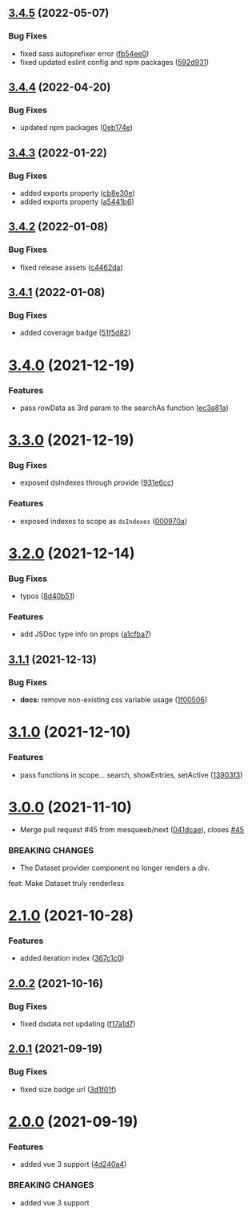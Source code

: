 ## [3.4.5](https://github.com/kouts/vue-dataset/compare/v3.4.4...v3.4.5) (2022-05-07)


### Bug Fixes

* fixed sass autoprefixer error ([fb54ee0](https://github.com/kouts/vue-dataset/commit/fb54ee011f5040d340c6387fba2a8d9fb128b96b))
* fixed updated eslint config and npm packages ([592d931](https://github.com/kouts/vue-dataset/commit/592d931abae97b33f99ead0868a459f3b0f25cab))

## [3.4.4](https://github.com/kouts/vue-dataset/compare/v3.4.3...v3.4.4) (2022-04-20)


### Bug Fixes

* updated npm packages ([0eb174e](https://github.com/kouts/vue-dataset/commit/0eb174ef2bf32d1c0c21c848da7752598a1bca27))

## [3.4.3](https://github.com/kouts/vue-dataset/compare/v3.4.2...v3.4.3) (2022-01-22)


### Bug Fixes

* added exports property ([cb8e30e](https://github.com/kouts/vue-dataset/commit/cb8e30e4e1ebb081e27e8f08d85bccad926c1249))
* added exports property ([a5441b6](https://github.com/kouts/vue-dataset/commit/a5441b606e12dbff7426a76931fde13cb7548fe5))

## [3.4.2](https://github.com/kouts/vue-dataset/compare/v3.4.1...v3.4.2) (2022-01-08)


### Bug Fixes

* fixed release assets ([c4462da](https://github.com/kouts/vue-dataset/commit/c4462da8ce45c1cb7c8f17dbe40b5578a3ff1e2f))

## [3.4.1](https://github.com/kouts/vue-dataset/compare/v3.4.0...v3.4.1) (2022-01-08)


### Bug Fixes

* added coverage badge ([51f5d82](https://github.com/kouts/vue-dataset/commit/51f5d826370b3a5b03533b2906bdc05d5b93be3c))

# [3.4.0](https://github.com/kouts/vue-dataset/compare/v3.3.0...v3.4.0) (2021-12-19)


### Features

* pass rowData as 3rd param to the searchAs function ([ec3a81a](https://github.com/kouts/vue-dataset/commit/ec3a81ad79356f74ab5c1fac794377e59dc0dc18))

# [3.3.0](https://github.com/kouts/vue-dataset/compare/v3.2.0...v3.3.0) (2021-12-19)


### Bug Fixes

* exposed dsIndexes through provide ([931e6cc](https://github.com/kouts/vue-dataset/commit/931e6cc01a974492ea97be0a6dd00cbc34f0fe93))


### Features

* exposed indexes to scope as `dsIndexes` ([000970a](https://github.com/kouts/vue-dataset/commit/000970a248c803895c20dbeb597f3fff2cf5c9b2))

# [3.2.0](https://github.com/kouts/vue-dataset/compare/v3.1.1...v3.2.0) (2021-12-14)


### Bug Fixes

* typos ([8d40b51](https://github.com/kouts/vue-dataset/commit/8d40b5178c235110c73f8b10e53f1bf5d760e2f8))


### Features

* add JSDoc type info on props ([a1cfba7](https://github.com/kouts/vue-dataset/commit/a1cfba7987ddcd2c579b229abb214ada44f8115d))

## [3.1.1](https://github.com/kouts/vue-dataset/compare/v3.1.0...v3.1.1) (2021-12-13)


### Bug Fixes

* **docs:** remove non-existing css variable usage ([1f00506](https://github.com/kouts/vue-dataset/commit/1f005064b442ba1bc9de49bede940a713342c34d))

# [3.1.0](https://github.com/kouts/vue-dataset/compare/v3.0.0...v3.1.0) (2021-12-10)


### Features

* pass functions in scope... search, showEntries, setActive ([13903f3](https://github.com/kouts/vue-dataset/commit/13903f379917ebf5cf4d67563fa22ce1896d806b))

# [3.0.0](https://github.com/kouts/vue-dataset/compare/v2.1.0...v3.0.0) (2021-11-10)


* Merge pull request #45 from mesqueeb/next ([041dcae](https://github.com/kouts/vue-dataset/commit/041dcae9da75057eb744f07abf82f5833058e1ba)), closes [#45](https://github.com/kouts/vue-dataset/issues/45)


### BREAKING CHANGES

* The Dataset provider component no longer renders a div.

feat: Make Dataset truly renderless

# [2.1.0](https://github.com/kouts/vue-dataset/compare/v2.0.2...v2.1.0) (2021-10-28)


### Features

* added iteration index ([367c1c0](https://github.com/kouts/vue-dataset/commit/367c1c0986cc954ea87ed06528ee5ae5f6b8441f))

## [2.0.2](https://github.com/kouts/vue-dataset/compare/v2.0.1...v2.0.2) (2021-10-16)


### Bug Fixes

* fixed dsdata not updating ([f17a1d7](https://github.com/kouts/vue-dataset/commit/f17a1d79ce6b6c3724c57b6936ed6524b8bd79ce))

## [2.0.1](https://github.com/kouts/vue-dataset/compare/v2.0.0...v2.0.1) (2021-09-19)


### Bug Fixes

* fixed size badge url ([3d1f01f](https://github.com/kouts/vue-dataset/commit/3d1f01f2675483adb26494096f3a602d831e097a))

# [2.0.0](https://github.com/kouts/vue-dataset/compare/v1.2.0...v2.0.0) (2021-09-19)


### Features

* added vue 3 support ([4d240a4](https://github.com/kouts/vue-dataset/commit/4d240a4782a9e4e9f087d91520935c41517075c2))


### BREAKING CHANGES

* added vue 3 support
